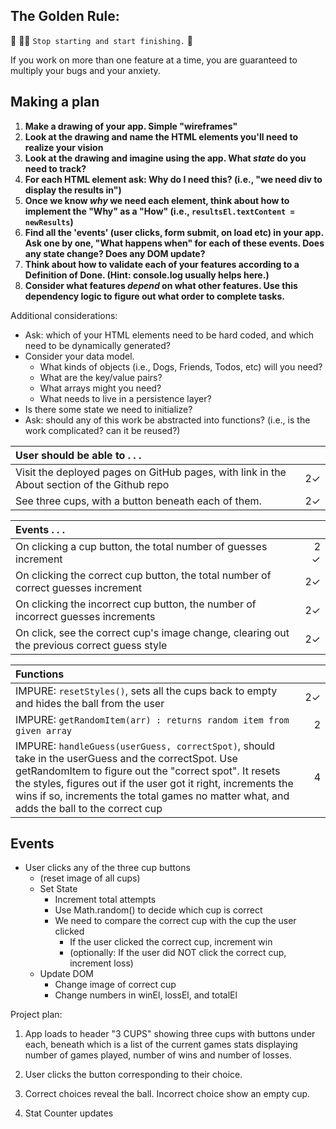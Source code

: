 ## The Golden Rule: 

🦸 🦸‍♂️ `Stop starting and start finishing.` 🏁

If you work on more than one feature at a time, you are guaranteed to multiply your bugs and your anxiety.

## Making a plan

1) **Make a drawing of your app. Simple "wireframes"** 
1) **Look at the drawing and name the HTML elements you'll need to realize your vision**
1) **Look at the drawing and imagine using the app. What _state_ do you need to track?** 
1) **For each HTML element ask: Why do I need this? (i.e., "we need div to display the results in")** 
1) **Once we know _why_ we need each element, think about how to implement the "Why" as a "How" (i.e., `resultsEl.textContent = newResults`)**
1) **Find all the 'events' (user clicks, form submit, on load etc) in your app. Ask one by one, "What happens when" for each of these events. Does any state change? Does any DOM update?**
1) **Think about how to validate each of your features according to a Definition of Done. (Hint: console.log usually helps here.)**
1) **Consider what features _depend_ on what other features. Use this dependency logic to figure out what order to complete tasks.**

Additional considerations:
- Ask: which of your HTML elements need to be hard coded, and which need to be dynamically generated?
- Consider your data model. 
  - What kinds of objects (i.e., Dogs, Friends, Todos, etc) will you need? 
  - What are the key/value pairs? 
  - What arrays might you need? 
  - What needs to live in a persistence layer?
- Is there some state we need to initialize?
- Ask: should any of this work be abstracted into functions? (i.e., is the work complicated? can it be reused?)


| User should be able to . . .                                                         |             |
| :----------------------------------------------------------------------------------- | ----------: |
| Visit the deployed pages on GitHub pages, with link in the About section of the Github repo|        2✓ |
| See three cups, with a button beneath each of them.                               |        2✓ |

| Events . . .                                                         |             |
| :----------------------------------------------------------------------------------- | ----------: |
| On clicking a cup button, the total number of guesses increment                         |        2 ✓|
| On clicking the correct cup button, the total number of correct guesses increment                       |        2✓ |
| On clicking the incorrect cup button, the number of incorrect guesses increments                       |        2✓ |
| On click, see the correct cup's image change, clearing out the previous correct guess style|2✓|

| Functions                                                              |             |
| :----------------------------------------------------------------------------------- | ----------: |
| IMPURE: `resetStyles()`, sets all the cups back to empty and hides the ball from the user | 2✓ |
| IMPURE: `getRandomItem(arr) : returns random item from given array` | 2 |
| IMPURE: `handleGuess(userGuess, correctSpot)`, should take in the userGuess and the correctSpot. Use getRandomItem to figure out the "correct spot". It resets the styles, figures out if the user got it right, increments the wins if so, increments the total games no matter what, and adds the ball to the correct cup | 4 |
  

## Events
- User clicks any of the three cup buttons
  - (reset image of all cups)
  - Set State
    - Increment total attempts
    - Use Math.random() to decide which cup is correct
    - We need to compare the correct cup with the cup the user clicked
      - If the user clicked the correct cup, increment win
      - (optionally: If the user did NOT click the correct cup, increment loss)
  - Update DOM
    - Change image of correct cup
    - Change numbers in winEl, lossEl, and totalEl





Project plan:

1) App loads to header "3 CUPS" showing three cups with buttons under each, beneath which is a list of the current games stats displaying number of games played, number of wins and number of losses.

2) User clicks the button corresponding to their choice.

3) Correct choices reveal the ball. Incorrect choice show an empty cup.

4) Stat Counter updates 
